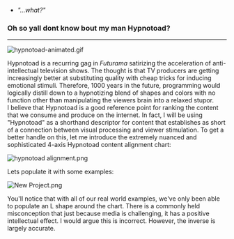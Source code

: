 - *"...what?"*

### Oh so yall dont know bout my man Hypnotoad?

* * *

![hypnotoad-animated.gif](../_resources/hypnotoad-animated.gif)

Hypnotoad is a recurring gag in *Futurama* satirizing the acceleration of anti-intellectual television shows. The thought is that TV producers are getting increasingly better at substituting quality with cheap tricks for inducing emotional stimuli. Therefore, 1000 years in the future, programming would logically distill down to a hypnotizing blend of shapes and colors with no function other than manipulating the viewers brain into a relaxed stupor.  
I believe that Hypnotoad is a good reference point for ranking the content that we consume and produce on the internet. In fact, I will be using "Hypnotoad" as a shorthand descriptor for content that establishes as short of a connection between visual processing and viewer stimulation. To get a better handle on this, let me introduce the extremely nuanced and sophisticated 4-axis Hypnotoad content alignment chart:

![hypnotoad alignment.png](../_resources/hypnotoad%20alignment.png)

Lets populate it with some examples:

![New Project.png](../_resources/New%20Project.png)

You'll notice that with all of our real world examples, we've only been able to populate an L shape around the chart. There is a commonly held misconception that just because media is challenging, it has a positive intellectual effect. I would argue this is incorrect. However, the inverse is largely accurate.